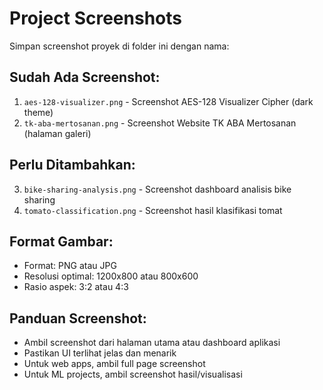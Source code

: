 # Project Screenshots

Simpan screenshot proyek di folder ini dengan nama:

## Sudah Ada Screenshot:
1. `aes-128-visualizer.png` - Screenshot AES-128 Visualizer Cipher (dark theme)
2. `tk-aba-mertosanan.png` - Screenshot Website TK ABA Mertosanan (halaman galeri)

## Perlu Ditambahkan:
3. `bike-sharing-analysis.png` - Screenshot dashboard analisis bike sharing
4. `tomato-classification.png` - Screenshot hasil klasifikasi tomat

## Format Gambar:
- Format: PNG atau JPG
- Resolusi optimal: 1200x800 atau 800x600
- Rasio aspek: 3:2 atau 4:3

## Panduan Screenshot:
- Ambil screenshot dari halaman utama atau dashboard aplikasi
- Pastikan UI terlihat jelas dan menarik
- Untuk web apps, ambil full page screenshot
- Untuk ML projects, ambil screenshot hasil/visualisasi
